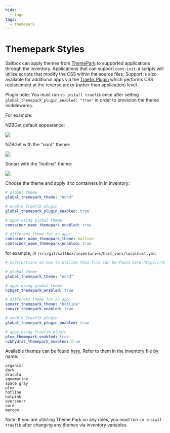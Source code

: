 ```yaml
---
hide:
  - tags
tags:
  - themepark
---
```


# Themepark Styles

Saltbox can apply themes from [ThemePark](https://docs.theme-park.dev/theme-options/) to supported applications through the inventory. Applications that can support `cont-init.d` scripts will utilize scripts that modify the CSS within the source files. Support is also available for additional apps via the [Traefik Plugin](https://github.com/packruler/traefik-themepark) which performs CSS replacement at the reverse proxy (rather than application) level.

Plugin note: You must run `sb install traefik` once after setting `global_themepark_plugin_enabled: "true"` in order to provision the theme middlewares.

For example:

NZBGet default appearance:

![](images/nzbget-before.png)

NZBGet with the "nord" theme:

![](images/nzbget-nord.png)

Sonarr with the "hotline" theme:

![](images/sonarr-hotline.png)

Choose the theme and apply it to containers in in inventory:

```yaml
# global theme
global_themepark_theme: "nord"

# enable Traefik plugin
global_themepark_plugin_enabled: true

# apps using global theme:
container_name_themepark_enabled: true

# different theme for an app:
container_name_themepark_theme: hotline
container_name_themepark_enabled: true
```

for example, in `/srv/git/saltbox/inventories/host_vars/localhost.yml`:

```yaml
# Instructions on how to utilize this file can be found here https://docs.saltbox.dev/saltbox/inventory/

# global theme
global_themepark_theme: "nord"

# apps using global theme:
nzbget_themepark_enabled: true

# different theme for an app:
sonarr_themepark_theme: "hotline"
sonarr_themepark_enabled: true

# enable Traefik plugin
global_themepark_plugin_enabled: true

# apps using Traefik plugin
plex_themepark_enabled: true
nzbhydra2_themepark_enabled: true
```

Available themes can be found [here](https://docs.theme-park.dev/theme-options/).  Refer to them in the inventory file by name:

```text
organizr
dark
dracula
aquamarine
space gray
plex
hotline
hotpink
overseerr
nord
maroon
```

Note: If you are utilizing Theme.Park on any roles, you must run `sb install traefik` after changing any themes via inventory variables.
